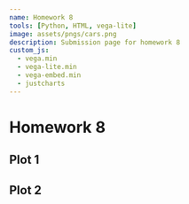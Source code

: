 ```yaml
---
name: Homework 8 
tools: [Python, HTML, vega-lite]
image: assets/pngs/cars.png
description: Submission page for homework 8
custom_js:
  - vega.min
  - vega-lite.min
  - vega-embed.min
  - justcharts
---
```


# Homework 8

## Plot 1
<vegachart schema-url="{{ site.baseurl }}/assets/json/ch_no_years.json" style="width: 100%"></vegachart>

## Plot 2
<vegachart schema-url="{{ site.baseurl }}/assets/json/cook_sizes.json" style="width: 100%"></vegachart>